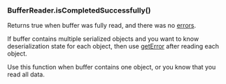 ### BufferReader.isCompletedSuccessfully()

Returns true when buffer was fully read, and there was no [errors](buf_get_error.md).

If buffer contains multiple serialized objects and you want to know deserialization state for each object, then use [getError](buf_get_error.md) after reading each object.

Use this function when buffer contains one object, or you know that you read all data.